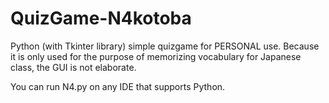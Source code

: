 # QuizGame-N4kotoba
Python (with Tkinter library) simple quizgame for PERSONAL use.
Because it is only used for the purpose of memorizing vocabulary for Japanese class, the GUI is not elaborate.

You can run N4.py on any IDE that supports Python.

